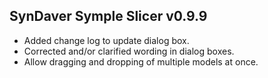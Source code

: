 SynDaver Symple Slicer v0.9.9
-----------------------------

- Added change log to update dialog box.
- Corrected and/or clarified wording in dialog boxes.
- Allow dragging and dropping of multiple models at once.